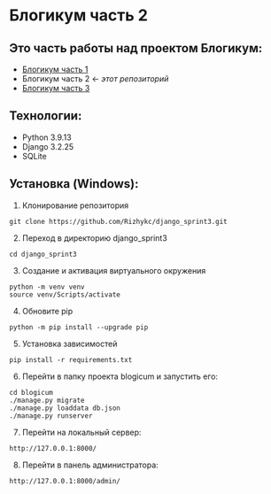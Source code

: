 # Блогикум часть 2

## Это часть работы над проектом Блогикум:

- [Блогикум часть 1](https://github.com/Rizhykc/django_sprint1)
- Блогикум часть 2 ← _этот репозиторий_
- [Блогикум часть 3](https://github.com/Rizhykc/django_sprint4)


## Технологии:

- Python 3.9.13
- Django 3.2.25
- SQLite

## Установка (Windows):

1. Клонирование репозитория

```
git clone https://github.com/Rizhykc/django_sprint3.git
```

2. Переход в директорию django_sprint3

```
cd django_sprint3
```

3. Создание и активация виртуального окружения

```
python -m venv venv
source venv/Scripts/activate
```

4. Обновите pip

```
python -m pip install --upgrade pip
```

5. Установка зависимостей

```
pip install -r requirements.txt
```

6. Перейти в папку проекта blogicum и запустить его:

```
cd blogicum
./manage.py migrate
./manage.py loaddata db.json
./manage.py runserver
```

7. Перейти на локальный сервер:

```
http://127.0.0.1:8000/
```

8. Перейти в панель администратора:

```
http://127.0.0.1:8000/admin/
```
